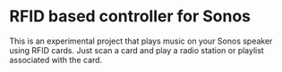 RFID based controller for Sonos
===============================

This is an experimental project that plays music on your
Sonos speaker using RFID cards. Just scan a card and play
a radio station or playlist associated with the card.
